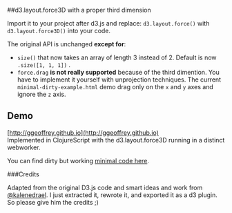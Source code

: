 ##d3.layout.force3D with a proper third dimension

Import it to your project after d3.js and replace:
`d3.layout.force()` with `d3.layout.force3D()` into your code.

The original API is unchanged **except for**:
 - `size()` that now takes an array of length 3 instead of 2. Default is now `.size([1, 1, 1])` .
 - `force.drag` **is not really supported** because of the third dimention. You have to implement it yourself with unprojection techniques. The current `minimal-dirty-example.html` demo drag only on the `x` and `y` axes and ignore the `z` axis.


## Demo

[http://ggeoffrey.github.io](http://ggeoffrey.github.io)  
Implemented in ClojureScript with the d3.layout.force3D running in
a distinct webworker.
 
You can find dirty but working [minimal code here](http://ggeoffrey.github.io/d3.layout.force3D/).


###Credits

Adapted from the original D3.js code and smart ideas and work from [@kalenedrael](https://github.com/kalenedrael).
I just extracted it, rewrote it, and exported it as a d3 plugin. So please give him the credits ;)

